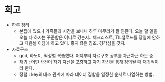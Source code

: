 # 회고 
- 하루 정리 
    - 본집에 있으니 가족들과 시간을 보내니 하루 마무리가 잘 안된다. 오늘 할 일을 오늘 다 하자는 꾸준함은 어디로 갔는지.. 체크리스트, TIL업로드를 당일에 안하고 다음날 아침에 하고 있다. 좋지 않은 징조. 경각심을 갖자.
- 자료구조 
    - gcd, 하노이, 퀵정렬 복습했다. 어제부터 자료구조 공부를 차근차근 하는 중.
    - 재귀 : 어떤 사건이 자기 자신을 포함하고 자기 자신을 통해 정의될 때 재귀적이라 한다. 
    - 정렬 : key의 대소 관계에 따라 데이터 집합을 일정한 순서로 나열하는 방법.  
